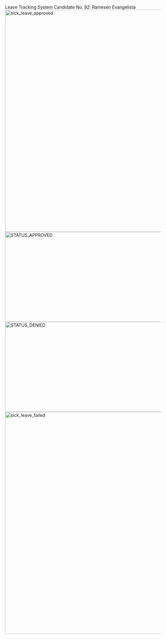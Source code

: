 Leave Tracking System
Candidate No. 92: Ramesen Evangelista
<img width="1282" height="718" alt="sick_leave_approved" src="https://github.com/user-attachments/assets/12582dc8-9be8-4cd5-b8a8-4a12f31d6b1a" />
<img width="1253" height="291" alt="STATUS_APPROVED" src="https://github.com/user-attachments/assets/a3dc5eb3-bae4-4ba3-90a2-158e9039b3ef" />
<img width="1253" height="291" alt="STATUS_DENIED" src="https://github.com/user-attachments/assets/02fab9a0-7f73-474f-97a1-7bc3d6090ca3" />
<img width="1282" height="718" alt="sick_leave_failed" src="https://github.com/user-attachments/assets/a561c112-3b62-4bb7-a66f-da333adf7607" />
